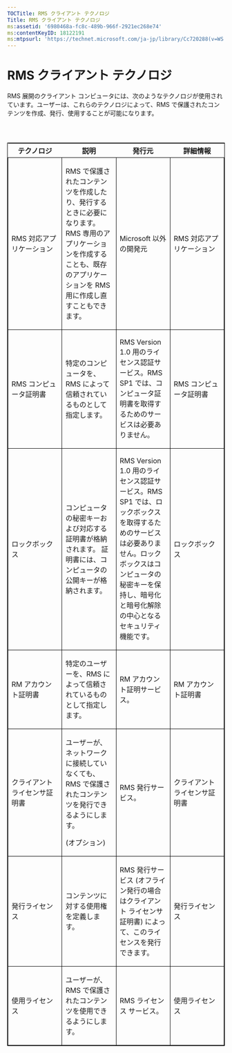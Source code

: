 ```yaml
---
TOCTitle: RMS クライアント テクノロジ
Title: RMS クライアント テクノロジ
ms:assetid: '6980468a-fc8c-489b-966f-2921ec268e74'
ms:contentKeyID: 18122191
ms:mtpsurl: 'https://technet.microsoft.com/ja-jp/library/Cc720288(v=WS.10)'
---
```


RMS クライアント テクノロジ
===========================

RMS 展開のクライアント コンピュータには、次のようなテクノロジが使用されています。ユーザーは、これらのテクノロジによって、RMS で保護されたコンテンツを作成、発行、使用することが可能になります。

###  

<p> </p>
<table style="border:1px solid black;">
<colgroup>
<col width="25%" />
<col width="25%" />
<col width="25%" />
<col width="25%" />
</colgroup>
<thead>
<tr class="header">
<th>テクノロジ</th>
<th>説明</th>
<th>発行元</th>
<th>詳細情報</th>
</tr>
</thead>
<tbody>
<tr class="odd">
<td style="border:1px solid black;"><p>RMS 対応アプリケーション</p></td>
<td style="border:1px solid black;"><p>RMS で保護されたコンテンツを作成したり、発行するときに必要になります。RMS 専用のアプリケーションを作成することも、既存のアプリケーションを RMS 用に作成し直すこともできます。</p></td>
<td style="border:1px solid black;"><p>Microsoft 以外の開発元</p></td>
<td style="border:1px solid black;"><p>RMS 対応アプリケーション</p></td>
</tr>  
<tr class="even">
<td style="border:1px solid black;"><p>RMS コンピュータ証明書</p></td>
<td style="border:1px solid black;"><p>特定のコンピュータを、RMS によって信頼されているものとして指定します。</p></td>
<td style="border:1px solid black;"><p>RMS Version 1.0 用のライセンス認証サービス。RMS SP1 では、コンピュータ証明書を取得するためのサービスは必要ありません。</p></td>
<td style="border:1px solid black;"><p>RMS コンピュータ証明書</p></td>
</tr>  
<tr class="odd">
<td style="border:1px solid black;"><p>ロックボックス</p></td>
<td style="border:1px solid black;"><p>コンピュータの秘密キーおよび対応する証明書が格納されます。 証明書には、コンピュータの公開キーが格納されます。</p></td>
<td style="border:1px solid black;"><p>RMS Version 1.0 用のライセンス認証サービス。RMS SP1 では、ロックボックスを取得するためのサービスは必要ありません。ロックボックスはコンピュータの秘密キーを保持し、暗号化と暗号化解除の中心となるセキュリティ機能です。</p></td>
<td style="border:1px solid black;"><p>ロックボックス</p></td>
</tr>  
<tr class="even">
<td style="border:1px solid black;"><p>RM アカウント証明書</p></td>
<td style="border:1px solid black;"><p>特定のユーザーを、RMS によって信頼されているものとして指定します。</p></td>
<td style="border:1px solid black;"><p>RM アカウント証明サービス。</p></td>
<td style="border:1px solid black;"><p>RM アカウント証明書</p></td>
</tr>  
<tr class="odd">
<td style="border:1px solid black;"><p>クライアント ライセンサ証明書</p></td>
<td style="border:1px solid black;"><p>ユーザーが、ネットワークに接続していなくても、RMS で保護されたコンテンツを発行できるようにします。</p>
<p>(オプション)</p></td>
<td style="border:1px solid black;"><p>RMS 発行サービス。</p></td>
<td style="border:1px solid black;"><p>クライアント ライセンサ証明書</p></td>
</tr>  
<tr class="even">
<td style="border:1px solid black;"><p>発行ライセンス</p></td>
<td style="border:1px solid black;"><p>コンテンツに対する使用権を定義します。</p></td>
<td style="border:1px solid black;"><p>RMS 発行サービス (オフライン発行の場合はクライアント ライセンサ証明書) によって、このライセンスを発行できます。</p></td>
<td style="border:1px solid black;"><p>発行ライセンス</p></td>
</tr>  
<tr class="odd">
<td style="border:1px solid black;"><p>使用ライセンス</p></td>
<td style="border:1px solid black;"><p>ユーザーが、RMS で保護されたコンテンツを使用できるようにします。</p></td>
<td style="border:1px solid black;"><p>RMS ライセンス サービス。</p></td>
<td style="border:1px solid black;"><p>使用ライセンス</p></td>
</tr>  
</tbody>  
</table>
